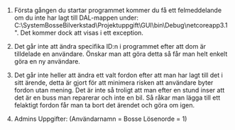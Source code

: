 1. Första gången du startar programmet kommer du få ett felmeddelande om du inte har lagt till DAL-mappen under:
 C:\SystemBosseBilverkstad\Projektuppgift\GUI\bin\Debug\netcoreapp3.1". Det kommer dock att visas i ett exception.

2. Det går inte att ändra specifika ID:n i programmet efter att dom är tilldelade en användare. 
     Önskar man att göra detta så får man helt enkelt göra en ny användare.

3. Det går inte heller att ändra ett valt fordon efter att man har lagt till det i sitt ärende, detta är gjort för att minimera risken att användare
     byter fordon utan mening. Det är inte så troligt att man efter en stund inser att det är en buss man reparerar och inte en bil. Så råkar man
     lägga till ett felaktigt fordon får man ta bort det ärendet och göra om igen.
4. Admins Uppgifter: (Användarnamn = Bosse Lösenorde = 1)
